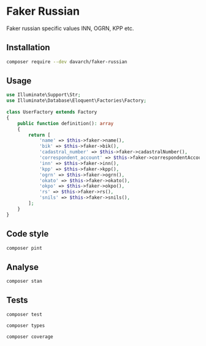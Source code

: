 # Faker Russian
Faker russian specific values INN, OGRN, KPP etc.

## Installation
```bash
composer require --dev davarch/faker-russian
```

## Usage
```php
use Illuminate\Support\Str;
use Illuminate\Database\Eloquent\Factories\Factory;
 
class UserFactory extends Factory
{
    public function definition(): array
    {
        return [
            'name' => $this->faker->name(),
            'bik' => $this->faker->bik(),
            'cadastral_number' => $this->faker->cadastralNumber(),
            'correspondent_account' => $this->faker->correspondentAccount(),
            'inn' => $this->faker->inn(),
            'kpp' => $this->faker->kpp(),
            'ogrn' => $this->faker->ogrn(),
            'okato' => $this->faker->okato(),
            'okpo' => $this->faker->okpo(),
            'rs' => $this->faker->rs(),
            'snils' => $this->faker->snils(),
        ];
    }
}
```

## Code style
```bash 
composer pint
```

## Analyse
```bash 
composer stan
```

## Tests
```bash
composer test
```

```bash
composer types
```

```bash
composer coverage
```
